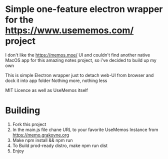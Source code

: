 # Simple one-feature electron wrapper for the https://www.usememos.com/ project

I don't like the https://memos.moe/ UI and couldn't find another native MacOS app for this amazing notes project, so i've decided to build up my own

This is simple Electron wrapper just to detach web-UI from browser and dock it into app folder
Nothing more, nothing less

MIT Licence as well as UseMemos itself

# Building

1. Fork this project
2. In the main.js file chane URL to your favorite UseMemos Instance from https://memo.grakovne.org
3. Make npm install && npm run
4. To Build prod-ready distro, make npm run dist
5. Enjoy
